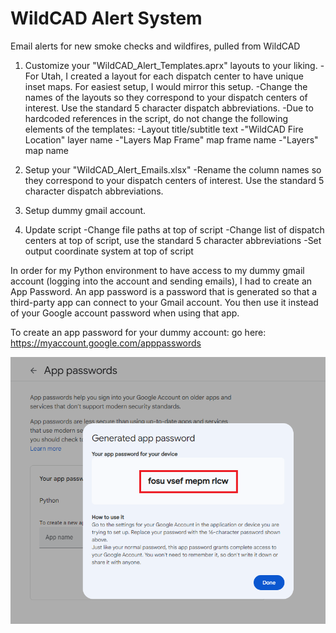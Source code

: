 # WildCAD Alert System
Email alerts for new smoke checks and wildfires, pulled from WildCAD


1) Customize your "WildCAD_Alert_Templates.aprx" layouts to your liking.
   -For Utah, I created a layout for each dispatch center to have unique inset maps. For easiest setup, I would mirror this setup.
   -Change the names of the layouts so they correspond to your dispatch centers of interest. Use the standard 5 character dispatch abbreviations.
   -Due to hardcoded references in the script, do not change the following elements of the templates:
       -Layout title/subtitle text
       -"WildCAD Fire Location" layer name
       -"Layers Map Frame" map frame name
       -"Layers" map name
   
3) Setup your "WildCAD_Alert_Emails.xlsx"
  -Rename the column names so they correspond to your dispatch centers of interest. Use the standard 5 character dispatch abbreviations.
5) Setup dummy gmail account.

6) Update script
   -Change file paths at top of script
   -Change list of dispatch centers at top of script, use the standard 5 character abbreviations
   -Set output coordinate system at top of script 



In order for my Python environment to have access to my dummy gmail account (logging into the account and sending emails), I had to create an App Password. An app password is a password that is generated so that a third-party app can connect to your Gmail account. You then use it instead of your Google account password when using that app.

To create an app password for your dummy account: go here: https://myaccount.google.com/apppasswords

![screenshot_GmailSetup_1.png](https://raw.githubusercontent.com/mpanunto/WildCAD_Alert_System/main/Docs/screenshot_GmailSetup_1.png)



